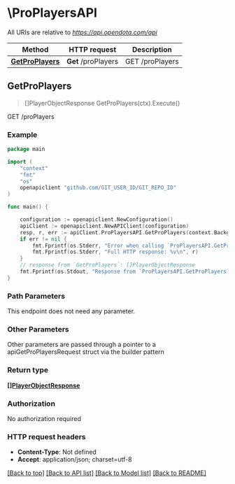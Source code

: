# \ProPlayersAPI

All URIs are relative to *https://api.opendota.com/api*

Method | HTTP request | Description
------------- | ------------- | -------------
[**GetProPlayers**](ProPlayersAPI.md#GetProPlayers) | **Get** /proPlayers | GET /proPlayers



## GetProPlayers

> []PlayerObjectResponse GetProPlayers(ctx).Execute()

GET /proPlayers



### Example

```go
package main

import (
	"context"
	"fmt"
	"os"
	openapiclient "github.com/GIT_USER_ID/GIT_REPO_ID"
)

func main() {

	configuration := openapiclient.NewConfiguration()
	apiClient := openapiclient.NewAPIClient(configuration)
	resp, r, err := apiClient.ProPlayersAPI.GetProPlayers(context.Background()).Execute()
	if err != nil {
		fmt.Fprintf(os.Stderr, "Error when calling `ProPlayersAPI.GetProPlayers``: %v\n", err)
		fmt.Fprintf(os.Stderr, "Full HTTP response: %v\n", r)
	}
	// response from `GetProPlayers`: []PlayerObjectResponse
	fmt.Fprintf(os.Stdout, "Response from `ProPlayersAPI.GetProPlayers`: %v\n", resp)
}
```

### Path Parameters

This endpoint does not need any parameter.

### Other Parameters

Other parameters are passed through a pointer to a apiGetProPlayersRequest struct via the builder pattern


### Return type

[**[]PlayerObjectResponse**](PlayerObjectResponse.md)

### Authorization

No authorization required

### HTTP request headers

- **Content-Type**: Not defined
- **Accept**: application/json; charset=utf-8

[[Back to top]](#) [[Back to API list]](../README.md#documentation-for-api-endpoints)
[[Back to Model list]](../README.md#documentation-for-models)
[[Back to README]](../README.md)

